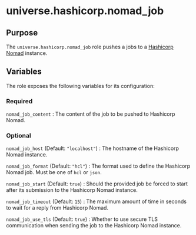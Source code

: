 <!-- roles/nomad_install/README.md
  -- =============================
  --
  -- Copying
  -- -------
  --
  -- Copyright (c) 2023 universe.hashicorp authors and contributors.
  --
  -- This file is part of the *universe.hashicorp* project.
  --
  -- *universe.hashicorp* is a free software project. You can redistribute it
  -- and/or modify it following the terms of the MIT License.
  --
  -- This software project is distributed *as is*, WITHOUT WARRANTY OF ANY KIND;
  -- including but not limited to the WARRANTIES OF MERCHANTABILITY, FITNESS FOR
  -- A PARTICULAR PURPOSE and NONINFRINGEMENT.
  --
  -- You should have received a copy of the MIT License along with
  -- *universe.hashicorp*. If not, see <http://opensource.org/licenses/MIT>.
  -->

universe.hashicorp.nomad_job
============================

Purpose
-------

The `universe.hashicorp.nomad_job` role pushes a jobs to a [Hashicorp Nomad](
https://www.nomadproject.io/) instance.

Variables
---------

The role exposes the following variables for its configuration:

### Required

`nomad_job_content`
: The content of the job to be pushed to Hashicorp Nomad.

### Optional

`nomad_job_host` (Default: `"localhost"`)
: The hostname of the Hashicorp Nomad instance.

`nomad_job_format` (Default: `"hcl"`)
: The format used to define the Hashicorp Nomad job. Must be one of `hcl` or
`json`.

`nomad_job_start` (Default: `true`)
: Should the provided job be forced to start after its submission to the
Hashicorp Nomad instance.

`nomad_job_timeout` (Default: `15`)
: The maximum amount of time in seconds to wait for a reply from Hashicorp
Nomad.

`nomad_job_use_tls` (Default: `true`)
: Whether to use secure TLS communication when sending the job to the Hashicorp
Nomad instance.
